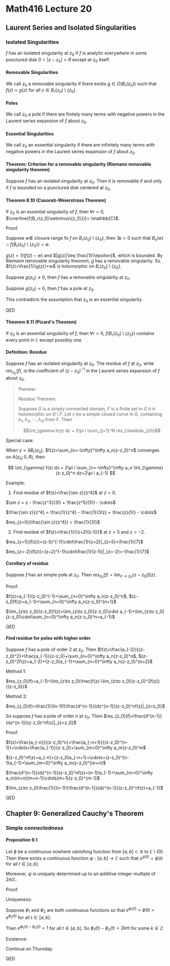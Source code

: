 # Math416 Lecture 20

## Laurent Series and Isolated Singularities

### Isolated Singularities

$f$ has an isolated singularity at $z_0$ if $f$ is analytic everywhere in some punctured disk $0 < |z - z_0| < R$ except at $z_0$ itself.

#### Removable Singularities

We call $z_0$ a removable singularity if there exists $g\in O(B_r(z_0))$ such that $f(z) = g(z)$ for all $z\in B_r(z_0) \setminus \{z_0\}$.

#### Poles

We call $z_0$ a pole if there are finitely many terms with negative powers in the Laurent series expansion of $f$ about $z_0$.

#### Essential Singularities

We call $z_0$ an essential singularity if there are infinitely many terms with negative powers in the Laurent series expansion of $f$ about $z_0$.

#### Theorem: Criterion for a removable singularity (Riemann removable singularity theorem)

Suppose $f$ has an isolated singularity at $z_0$. Then it is removable if and only if $f$ is bounded on a punctured disk centered at $z_0$.

#### Theorem 8.10 (Casorati-Weierstrass Theorem)

If $z_0$ is an essential singularity of $f$, then $\forall r>0$, $\overline{f(B_r(z_0)\setminus\{z_0\})}= \mathbb{C}$.

Proof:

Suppose $w\notin$ closure range fo $f$ on $B_r(z_0)\setminus\{z_0\}$, then $\exists \epsilon > 0$ such that $B_\epsilon(w)\cap f(B_r(z_0)\setminus\{z_0\})=\emptyset$.

$g(z)=1/(f(z)-w)$ and $|g(z)|\leq \frac{1}{\epsilon}$, which is bounded. By Riemann removable singularity theorem, $g$ has a removable singularity. So $f(z)=\frac{1}{g(z)}+w$ is holomorphic on $B_r(z_0)\setminus\{z_0\}$.

Suppose $g(z_0)\neq 0$, then $f$ has a removable singularity at $z_0$.

Suppose $g(z_0)=0$, then $f$ has a pole at $z_0$.

This contradicts the assumption that $z_0$ is an essential singularity.

QED

#### Theorem 8.11 (Picard's Theorem)

If $z_0$ is an essential singularity of $f$, then $\forall r>0$, $f(B_r(z_0)\setminus\{z_0\})$ contains every point in $\mathbb{C}$ except possibly one.

#### Definition: Residue

Suppose $f$ has an isolated singularity at $z_0$. The residue of $f$ at $z_0$, write $res_{z_0}(f)$, is the coefficient of $(z-z_0)^{-1}$ in the Laurent series expansion of $f$ about $z_0$.

> Preview:
>
> Residue Theorem:
>
> Suppose $G$ is a simply connected domain, $F$ is a finite set in $G$ $h$ is holomorphic on $G\setminus F$. Let $\gamma$ be a simple closed curve in $G$, containing $\lambda_1, \lambda_2, \cdots, \lambda_N$ from $F$. Then
>
> $$\int_\gamma h(z) dz = 2\pi i \sum_{j=1}^N res_{\lambda_j}(h)$$

Special case:

When $\gamma=\partial B_r(z_0)$, $f(z)=\sum_{n=-\infty}^\infty a_n(z-z_0)^n$ converges on $A(z_0;0,R)$, then

$$
\int_{\gamma} f(z) dz = 2\pi i \sum_{n=-\infty}^\infty a_n \int_{\gamma} (z-z_0)^n dz=2\pi i a_{-1}
$$

Example:

1. Find residue of $f(z)=\frac{\sin z}{z^4}$ at $z=0$.

$\sin z = z - \frac{z^3}{3!} + \frac{z^5}{5!} - \cdots$

$\frac{\sin z}{z^4} = \frac{1}{z^4} - \frac{1}{3!z} + \frac{z}{5!} - \cdots$

$res_{z=0}(\frac{\sin z}{z^4}) = \frac{1}{3!}$

2. Find residue of $f(z)=\frac{1}{(z+2)(z-5)}$ at $z=5$ and $z=-2$.

$res_{z=5}(f(z))=(z-5)^{-1}\cdot\frac{1}{z+2}|_{z=5}=\frac{1}{7}$

$res_{z=-2}(f(z))=(z+2)^{-1}\cdot\frac{1}{z-5}|_{z=-2}=-\frac{1}{7}$

#### Corollary of residue

Suppose $f$ has an simple pole at $z_0$. Then $res_{z_0}(f)=\lim_{z\to z_0}(z-z_0)f(z)$.

Proof:

$f(z)=a_{-1}(z-z_0)^{-1}+\sum_{n=0}^\infty a_n(z-z_0)^n$, $(z-z_0)f(z)=a_{-1}+\sum_{n=0}^\infty a_n(z-z_0)^{n+1}$

$\lim_{z\to z_0}(z-z_0)f(z)=\lim_{z\to z_0}(z-z_0)\cdot a_{-1}+\lim_{z\to z_0}(z-z_0)\cdot\sum_{n=0}^\infty a_n(z-z_0)^n=a_{-1}$

QED

#### Find residue for poles with higher order

Suppose $f$ has a pole of order 2 at $z_0$. Then $f(z)=\frac{a_{-2}}{(z-z_0)^2}+\frac{a_{-1}}{z-z_0}+\sum_{n=0}^\infty a_n(z-z_0)^n$, $(z-z_0)^2f(z)=a_{-2}+(z-z_0)a_{-1}+\sum_{n=0}^\infty a_n(z-z_0)^{n+2}$

Method 1:

$res_{z_0}(f)=a_{-1}=\lim_{z\to z_0}\frac{f(z)-\lim_{z\to z_0}(z-z_0)^2f(z)}{(z-z_0)}$

Method 2:

$res_{z_0}(f)=\frac{1}{(n-1)!}\frac{d^{n-1}}{dz^{n-1}}(z-z_0)^nf(z)|_{z=z_0}$

So suppose $f$ has a pole of order $n$ at $z_0$. Then $res_{z_0}(f)=\frac{d^{n-1}}{dz^{n-1}}(z-z_0)^nf(z)|_{z=z_0}$

Proof:

$f(z)=\frac{a_{-n}}{(z-z_0)^n}+\frac{a_{-n+1}}{(z-z_0)^{n-1}}+\cdots+\frac{a_{-1}}{z-z_0}+\sum_{m=0}^\infty a_m(z-z_0)^m$

$(z-z_0)^nf(z)=a_{-n}+(z-z_0)a_{-n+1}+\cdots+(z-z_0)^{n-1}a_{-1}+\sum_{m=0}^\infty a_m(z-z_0)^{m+n}$

$\frac{d^{n-1}}{dz^{n-1}}(z-z_0)^nf(z)=(n-1)!a_{-1}+\sum_{m=0}^\infty a_m(m+n)(m+n-1)\cdots(m+1)(z-z_0)^{m-1}$

$\lim_{z\to z_0}\frac{1}{(n-1)!}\frac{d^{n-1}}{dz^{n-1}}(z-z_0)^nf(z)=a_{-1}$

QED

## Chapter 9: Generalized Cauchy's Theorem

### Simple connectedness

#### Proposition 9.1

Let $\phi$ be a continuous nowhere vanishing function from $[a,b]\subset\mathbb{R}$ to $\mathbb{C}\setminus\{0\}$. Then there exists a continuous function $\psi:[a,b]\to\mathbb{C}$ such that $e^{\psi(t)}=\phi(t)$ for all $t\in[a,b]$.

Moreover, $\psi$ is uniquely determined up to an additive integer multiple of $2\pi i \mathbb{Z}$.

Proof:

Uniqueness:

Suppose $\phi_1$ and $\phi_2$ are both continuous functions so that $e^{\phi_1(t)}=\phi(t)=e^{\phi_2(t)}$ for all $t\in[a,b]$.

Then $e^{\phi_1(t)-\phi_2(t)}=1$ for all $t\in[a,b]$. So $\phi_1(t)-\phi_2(t)=2k\pi i$ for some $k\in\mathbb{Z}$.

Existence:

Continue on Thursday.

QED
